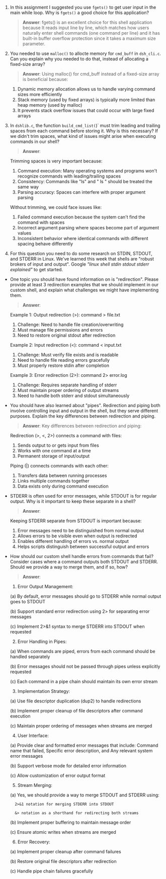 1. In this assignment I suggested you use `fgets()` to get user input in the main while loop. Why is `fgets()` a good choice for this application?

    > **Answer**:  fgets() is an excellent choice for this shell application because It reads input line by line, which matches how users naturally enter shell commands (one command per line) and it has built-in buffer overflow protection since it takes a maximum size parameter.

2. You needed to use `malloc()` to allocte memory for `cmd_buff` in `dsh_cli.c`. Can you explain why you needed to do that, instead of allocating a fixed-size array?

    > **Answer**:  Using malloc() for cmd_buff instead of a fixed-size array is beneficial because:
    1. Dynamic memory allocation allows us to handle varying command sizes more efficiently
    2. Stack memory (used by fixed arrays) is typically more limited than heap memory (used by malloc)
    3. It prevents stack overflow issues that could occur with large fixed arrays


3. In `dshlib.c`, the function `build_cmd_list(`)` must trim leading and trailing spaces from each command before storing it. Why is this necessary? If we didn't trim spaces, what kind of issues might arise when executing commands in our shell?

    > **Answer**:  
    
    Trimming spaces is very important because:
    1. Command execution: Many operating systems and programs won't recognize commands with leading/trailing spaces
    2. Consistency: Commands like "ls" and "  ls  " should be treated the same way
    3. Parsing accuracy: Spaces can interfere with proper argument parsing

    Without trimming, we could face issues like:
    1. Failed command execution because the system can't find the command with spaces
    2. Incorrect argument parsing where spaces become part of argument values
    3. Inconsistent behavior where identical commands with different spacing behave differently

4. For this question you need to do some research on STDIN, STDOUT, and STDERR in Linux. We've learned this week that shells are "robust brokers of input and output". Google _"linux shell stdin stdout stderr explained"_ to get started.

- One topic you should have found information on is "redirection". Please provide at least 3 redirection examples that we should implement in our custom shell, and explain what challenges we might have implementing them.

    > **Answer**:  

    Example 1:
    Output redirection (>): command > file.txt
    1. Challenge: Need to handle file creation/overwriting
    2. Must manage file permissions and errors
    3. Need to restore original stdout after redirection

    Example 2:
    Input redirection (<): command < input.txt
    1. Challenge: Must verify file exists and is readable
    2. Need to handle file reading errors gracefully
    3. Must properly restore stdin after completion

    Example 3: 
    Error redirection (2>): command 2> error.log
    1. Challenge: Requires separate handling of stderr
    2. Must maintain proper ordering of output streams
    3. Need to handle both stderr and stdout simultaneously

- You should have also learned about "pipes". Redirection and piping both involve controlling input and output in the shell, but they serve different purposes. Explain the key differences between redirection and piping.

    > **Answer**:  Key differences between redirection and piping:

    Redirection (>, <, 2>) connects a command with files:
    1. Sends output to or gets input from files
    2. Works with one command at a time
    3. Permanent storage of input/output
    
    Piping (|) connects commands with each other:
    1. Transfers data between running processes
    2. Links multiple commands together
    3. Data exists only during command execution

- STDERR is often used for error messages, while STDOUT is for regular output. Why is it important to keep these separate in a shell?

    > **Answer**:  

    Keeping STDERR separate from STDOUT is important because:
    1. Error messages need to be distinguished from normal output
    2. Allows errors to be visible even when output is redirected
    3. Enables different handling of errors vs. normal output
    4. Helps scripts distinguish between successful output and errors

- How should our custom shell handle errors from commands that fail? Consider cases where a command outputs both STDOUT and STDERR. Should we provide a way to merge them, and if so, how?

    > **Answer**:  

    1. Error Output Management:

    (a) By default, error messages should go to STDERR while normal output goes to STDOUT

    (b) Support standard error redirection using 2> for separating error messages
    
    (c) Implement 2>&1 syntax to merge STDERR into STDOUT when requested
    
    2. Error Handling in Pipes:
    
    (a) When commands are piped, errors from each command should be handled separately

    (b) Error messages should not be passed through pipes unless explicitly requested
    
    (c) Each command in a pipe chain should maintain its own error stream
    
    3. Implementation Strategy:
    
    (a) Use file descriptor duplication (dup2) to handle redirections
    
    (b) Implement proper cleanup of file descriptors after command execution
    
    (c) Maintain proper ordering of messages when streams are merged
    
    4. User Interface:

    (a) Provide clear and formatted error messages that include: Command name that failed, Specific error description, and Any relevant system error messages
    
    (b) Support verbose mode for detailed error information
    
    (c) Allow customization of error output format
    
    5. Stream Merging:
    
    (a) Yes, we should provide a way to merge STDOUT and STDERR using: 
        
        2>&1 notation for merging STDERR into STDOUT
        
        &> notation as a shorthand for redirecting both streams
        
    (b) Implement proper buffering to maintain message order
    
    (c) Ensure atomic writes when streams are merged
    
    6. Error Recovery:
    
    (a) Implement proper cleanup after command failures
    
    (b) Restore original file descriptors after redirection
    
    (c) Handle pipe chain failures gracefully